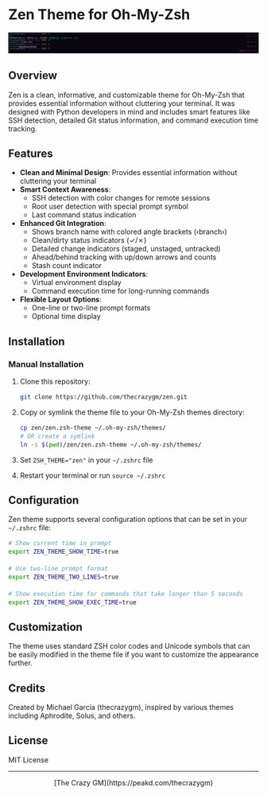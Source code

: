 # Zen Theme for Oh-My-Zsh

<p align="center">
  <img src="screenshots/screenshot.png" alt="Zen Theme Screenshot" width="800">
</p>

## Overview

Zen is a clean, informative, and customizable theme for Oh-My-Zsh that provides essential information without cluttering your terminal. It was designed with Python developers in mind and includes smart features like SSH detection, detailed Git status information, and command execution time tracking.

## Features

- **Clean and Minimal Design**: Provides essential information without cluttering your terminal
- **Smart Context Awareness**:
  - SSH detection with color changes for remote sessions
  - Root user detection with special prompt symbol
  - Last command status indication
- **Enhanced Git Integration**:
  - Shows branch name with colored angle brackets (‹branch›)
  - Clean/dirty status indicators (✓/✗)
  - Detailed change indicators (staged, unstaged, untracked)
  - Ahead/behind tracking with up/down arrows and counts
  - Stash count indicator
- **Development Environment Indicators**:
  - Virtual environment display
  - Command execution time for long-running commands
- **Flexible Layout Options**:
  - One-line or two-line prompt formats
  - Optional time display

## Installation

### Manual Installation

1. Clone this repository:

   ```bash
   git clone https://github.com/thecrazygm/zen.git
   ```

2. Copy or symlink the theme file to your Oh-My-Zsh themes directory:

   ```bash
   cp zen/zen.zsh-theme ~/.oh-my-zsh/themes/
   # OR create a symlink
   ln -s $(pwd)/zen/zen.zsh-theme ~/.oh-my-zsh/themes/
   ```

3. Set `ZSH_THEME="zen"` in your `~/.zshrc` file

4. Restart your terminal or run `source ~/.zshrc`

## Configuration

Zen theme supports several configuration options that can be set in your `~/.zshrc` file:

```bash
# Show current time in prompt
export ZEN_THEME_SHOW_TIME=true

# Use two-line prompt format
export ZEN_THEME_TWO_LINES=true

# Show execution time for commands that take longer than 5 seconds
export ZEN_THEME_SHOW_EXEC_TIME=true
```

## Customization

The theme uses standard ZSH color codes and Unicode symbols that can be easily modified in the theme file if you want to customize the appearance further.

## Credits

Created by Michael Garcia (thecrazygm), inspired by various themes including Aphrodite, Solus, and others.

## License

MIT License

---

<p align="center">
  [The Crazy GM](https://peakd.com/thecrazygm)
</p>
